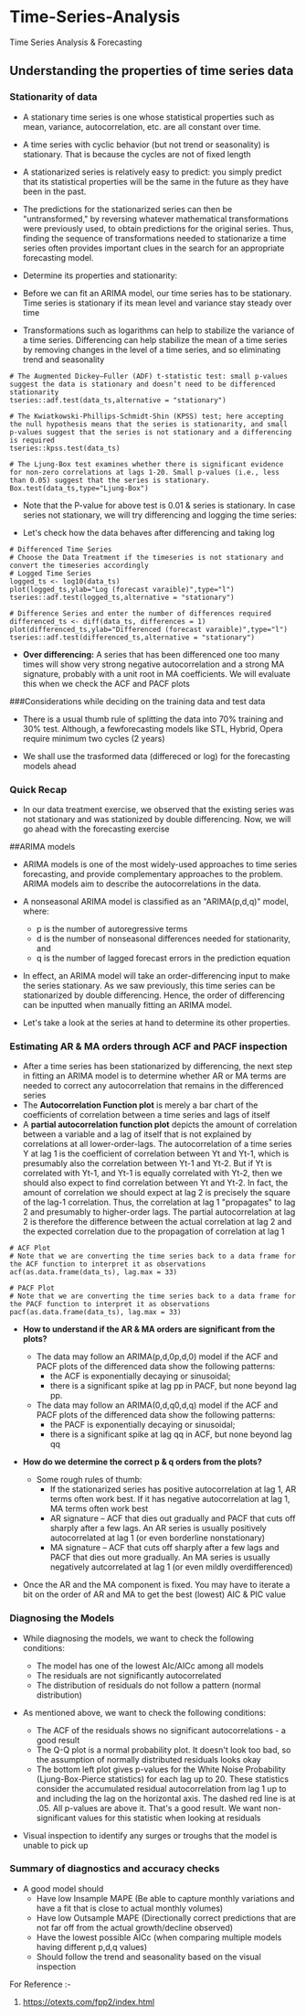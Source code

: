 # Time-Series-Analysis
Time Series Analysis & Forecasting
## Understanding the properties of time series data
### Stationarity of data 

 * A stationary time series is one whose statistical properties such as mean, variance, autocorrelation, etc. are all constant over time.
 * A time series with cyclic behavior (but not trend or seasonality) is stationary. That is because the cycles are not of fixed length
 * A stationarized series is relatively easy to predict: you simply predict that its statistical properties will be the same in the future as they have been in the past.
 * The predictions for the stationarized series can then be "untransformed," by reversing whatever mathematical transformations were previously used, to obtain predictions for the original series. Thus, finding the sequence of transformations needed to stationarize a time series often provides important clues in the search for an appropriate forecasting model.


 * Determine its properties and stationarity: 

* Before we can fit an ARIMA model, our time series has to be stationary. Time series is stationary if its mean level and variance stay steady over time

* Transformations such as logarithms can help to stabilize the variance of a time series. Differencing can help stabilize the mean of a time series by removing changes in the level of a time series, and so eliminating trend and seasonality

```{r stationarity test,warning = FALSE, echo=TRUE, message=FALSE}
# The Augmented Dickey–Fuller (ADF) t-statistic test: small p-values suggest the data is stationary and doesn’t need to be differenced stationarity
tseries::adf.test(data_ts,alternative = "stationary")

# The Kwiatkowski-Phillips-Schmidt-Shin (KPSS) test; here accepting the null hypothesis means that the series is stationarity, and small p-values suggest that the series is not stationary and a differencing is required
tseries::kpss.test(data_ts)

# The Ljung-Box test examines whether there is significant evidence for non-zero correlations at lags 1-20. Small p-values (i.e., less than 0.05) suggest that the series is stationary.
Box.test(data_ts,type="Ljung-Box")
```

* Note that the P-value for above test is 0.01 & series is stationary. In case series not stationary, we will try differencing and logging the time series:

* Let's check how the data behaves after differencing and taking log
```{r differencing data,warning = FALSE, echo=TRUE, message=FALSE}
# Differenced Time Series
# Choose the Data Treatment if the timeseries is not stationary and convert the timeseries accordingly
# Logged Time Series
logged_ts <- log10(data_ts)
plot(logged_ts,ylab="Log (forecast varaible)",type="l")
tseries::adf.test(logged_ts,alternative = "stationary")

# Difference Series and enter the number of differences required
differenced_ts <- diff(data_ts, differences = 1)
plot(differenced_ts,ylab="Differenced (forecast varaible)",type="l")
tseries::adf.test(differenced_ts,alternative = "stationary")
```

* **Over differencing:** A series that has been differenced one too many times will show very strong negative autocorrelation and a strong MA signature, probably with a unit root in MA coefficients. We will evaluate this when we check the ACF and PACF plots

###Considerations while deciding on the training data and test data

* There is a usual thumb rule of splitting the data into 70% training and 30% test. Although, a fewforecasting models like STL, Hybrid, Opera require minimum two cycles (2 years)

* We shall use the trasformed data (differeced or log) for the forecasting models ahead

### Quick Recap

* In our data treatment exercise, we observed that the existing series was not stationary and was stationized by double differencing. Now, we will go ahead with the forecasting exercise

##ARIMA models
* ARIMA models is one of the most widely-used approaches to time series forecasting, and provide complementary approaches to the problem. ARIMA models aim to describe the autocorrelations in the data.

* A nonseasonal ARIMA model is classified as an "ARIMA(p,d,q)" model, where:
    + p is the number of autoregressive terms
    + d is the number of nonseasonal differences needed for stationarity, and
    + q is the number of lagged forecast errors in the prediction equation

* In effect, an ARIMA model will take an order-differencing input to make the series stationary. As we saw previously, this time series can be stationarized by double differencing. Hence, the order of differencing can be inputted when manually fitting an ARIMA model.

* Let's take a look at the series at hand to determine its other properties.

### Estimating AR & MA orders through ACF and PACF inspection

* After a time series has been stationarized by differencing, the next step in fitting an ARIMA model is to determine whether AR or MA terms are needed to correct any autocorrelation that remains in the differenced series
* The **Autocorrelation Function plot** is merely a bar chart of the coefficients of correlation between a time series and lags of itself
* A **partial autocorrelation function plot** depicts the amount of correlation between a variable and a lag of itself that is not explained by correlations at all lower-order-lags. The autocorrelation of a time series Y at lag 1 is the coefficient of correlation between Yt and Yt-1, which is presumably also the correlation between Yt-1 and Yt-2. But if Yt is correlated with Yt-1, and Yt-1 is equally correlated with Yt-2, then we should also expect to find correlation between Yt and Yt-2. In fact, the amount of correlation we should expect at lag 2 is precisely the square of the lag-1 correlation. Thus, the correlation at lag 1 "propagates" to lag 2 and presumably to higher-order lags. The partial autocorrelation at lag 2 is therefore the difference between the actual correlation at lag 2 and the expected correlation due to the propagation of correlation at lag 1

```{r acfpacf,echo=TRUE,warning = FALSE}
# ACF Plot
# Note that we are converting the time series back to a data frame for the ACF function to interpret it as observations
acf(as.data.frame(data_ts), lag.max = 33)

# PACF Plot
# Note that we are converting the time series back to a data frame for the PACF function to interpret it as observations
pacf(as.data.frame(data_ts), lag.max = 33)
```

* **How to understand if the AR & MA orders are significant from the plots?**

    + The data may follow an ARIMA(p,d,0p,d,0) model if the ACF and PACF plots of the differenced data show the following patterns:
        - the ACF is exponentially decaying or sinusoidal;
        - there is a significant spike at lag pp in PACF, but none beyond lag pp.
    + The data may follow an ARIMA(0,d,q0,d,q) model if the ACF and PACF plots of the differenced data show the following patterns:
        - the PACF is exponentially decaying or sinusoidal;
        - there is a significant spike at lag qq in ACF, but none beyond lag qq

* **How do we determine the correct p & q orders from the plots?**
    + Some rough rules of thumb:
        - If the stationarized series has positive autocorrelation at lag 1, AR terms often work best. If it has negative autocorrelation at lag 1, MA terms often work best
        - AR signature – ACF that dies out gradually and PACF that cuts off sharply after a few lags. An AR series is usually positively autocorrelated at lag 1 (or even borderline nonstationary) 
        - MA signature – ACF that cuts off sharply after a few lags and PACF that dies out more gradually. An MA series is usually negatively autcorrelated at lag 1 (or even mildly overdifferenced)

* Once the AR and the MA component is fixed. You may have to iterate a bit on the order of AR and MA to get the best (lowest) AIC & PIC value


### Diagnosing the Models
* While diagnosing the models, we want to check the following conditions:
    + The model has one of the lowest AIc/AICc among all models
    + The residuals are not significantly autocorrelated
    + The distribution of residuals do not follow a pattern (normal distribution)


* As mentioned above, we want to check the following conditions:
    + The ACF of the residuals shows no significant autocorrelations - a good result
    + The Q-Q plot is a normal probability plot.  It doesn't look too bad, so the assumption of normally distributed residuals looks okay
    + The bottom left plot gives p-values for the White Noise Probability (Ljung-Box-Pierce statistics) for each lag up to 20.  These statistics consider the accumulated residual autocorrelation from lag 1 up to and including the lag on the horizontal axis.  The dashed red line is at .05.  All p-values are above it.  That's a good result.  We want non-significant values for this statistic when looking at residuals

* Visual inspection to identify any surges or troughs that the model is unable to pick up

### Summary of diagnostics and accuracy checks

* A good model should
    + Have low Insample MAPE (Be able to capture monthly variations and have a fit that is close to actual monthly volumes)
    + Have low Outsample MAPE (Directionally correct predictions that are not far off from the actual growth/decline observed)
    + Have the lowest possible AICc (when comparing multiple models having different p,d,q values)
    + Should follow the trend and seasonality based on the visual inspection

For Reference :-
1. https://otexts.com/fpp2/index.html
